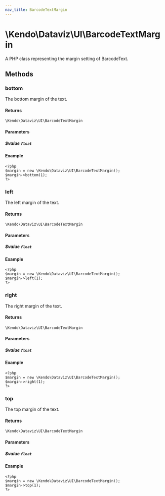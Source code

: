 ```yaml
---
nav_title: BarcodeTextMargin
---
```


# \Kendo\Dataviz\UI\BarcodeTextMargin

A PHP class representing the margin setting of BarcodeText.


## Methods

### bottom
The bottom margin of the text.

#### Returns
`\Kendo\Dataviz\UI\BarcodeTextMargin`

#### Parameters

##### $value `float`



#### Example 
    <?php
    $margin = new \Kendo\Dataviz\UI\BarcodeTextMargin();
    $margin->bottom(1);
    ?>

### left
The left margin of the text.

#### Returns
`\Kendo\Dataviz\UI\BarcodeTextMargin`

#### Parameters

##### $value `float`



#### Example 
    <?php
    $margin = new \Kendo\Dataviz\UI\BarcodeTextMargin();
    $margin->left(1);
    ?>

### right
The right margin of the text.

#### Returns
`\Kendo\Dataviz\UI\BarcodeTextMargin`

#### Parameters

##### $value `float`



#### Example 
    <?php
    $margin = new \Kendo\Dataviz\UI\BarcodeTextMargin();
    $margin->right(1);
    ?>

### top
The top margin of the text.

#### Returns
`\Kendo\Dataviz\UI\BarcodeTextMargin`

#### Parameters

##### $value `float`



#### Example 
    <?php
    $margin = new \Kendo\Dataviz\UI\BarcodeTextMargin();
    $margin->top(1);
    ?>

